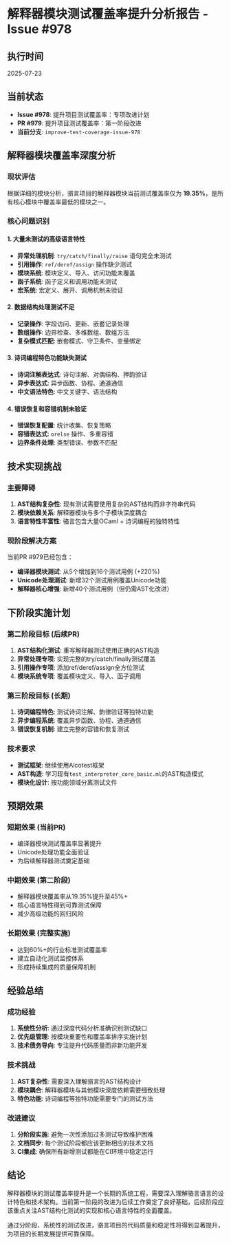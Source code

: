 # 解释器模块测试覆盖率提升分析报告 - Issue #978

## 执行时间
2025-07-23

## 当前状态
- **Issue #978**: 提升项目测试覆盖率：专项改进计划
- **PR #979**: 提升项目测试覆盖率：第一阶段改进
- **当前分支**: `improve-test-coverage-issue-978`

## 解释器模块覆盖率深度分析

### 现状评估
根据详细的模块分析，骆言项目的解释器模块当前测试覆盖率仅为 **19.35%**，是所有核心模块中覆盖率最低的模块之一。

### 核心问题识别

#### 1. 大量未测试的高级语言特性
- **异常处理机制**: `try/catch/finally/raise` 语句完全未测试
- **引用操作**: `ref/deref/assign` 操作缺少测试
- **模块系统**: 模块定义、导入、访问功能未覆盖
- **函子系统**: 函子定义和调用功能未测试
- **宏系统**: 宏定义、展开、调用机制未验证

#### 2. 数据结构处理测试不足
- **记录操作**: 字段访问、更新、嵌套记录处理
- **数组操作**: 边界检查、多维数组、数组方法
- **复杂模式匹配**: 嵌套模式、守卫条件、变量绑定

#### 3. 诗词编程特色功能缺失测试
- **诗词注解表达式**: 诗句注解、对偶结构、押韵验证
- **异步表达式**: 异步函数、协程、通道通信
- **中文语法特色**: 中文关键字、语法结构

#### 4. 错误恢复和容错机制未验证
- **错误恢复配置**: 统计收集、恢复策略
- **容错表达式**: `orelse` 操作、多重容错
- **边界条件处理**: 类型错误、参数不匹配

## 技术实现挑战

### 主要障碍
1. **AST结构复杂性**: 现有测试需要使用复杂的AST结构而非字符串代码
2. **模块依赖关系**: 解释器模块与多个子模块深度耦合
3. **语言特性丰富性**: 骆言包含大量OCaml + 诗词编程的独特特性

### 现阶段解决方案
当前PR #979已经包含：
- **编译器模块测试**: 从5个增加到16个测试用例 (+220%)
- **Unicode处理测试**: 新增32个测试用例覆盖Unicode功能
- **解释器核心增强**: 新增40个测试用例（但仍需AST化改进）

## 下阶段实施计划

### 第二阶段目标 (后续PR)
1. **AST结构化测试**: 重写解释器测试使用正确的AST构造
2. **异常处理专项**: 实现完整的try/catch/finally测试覆盖
3. **引用操作专项**: 添加ref/deref/assign全方位测试
4. **模块系统专项**: 覆盖模块定义、导入、函子调用

### 第三阶段目标 (长期)
1. **诗词编程特色**: 测试诗词注解、韵律验证等独特功能
2. **异步编程系统**: 覆盖异步函数、协程、通道通信
3. **错误恢复机制**: 建立完整的容错和恢复测试

### 技术要求
- **测试框架**: 继续使用Alcotest框架
- **AST构造**: 学习现有`test_interpreter_core_basic.ml`的AST构造模式
- **模块化设计**: 按功能领域分离测试文件

## 预期效果

### 短期效果 (当前PR)
- 编译器模块测试覆盖率显著提升
- Unicode处理功能全面验证
- 为后续解释器测试奠定基础

### 中期效果 (第二阶段)
- 解释器模块覆盖率从19.35%提升至45%+
- 核心语言特性得到可靠测试保障
- 减少高级功能的回归风险

### 长期效果 (完整实施)
- 达到60%+的行业标准测试覆盖率
- 建立自动化测试监控体系
- 形成持续集成的质量保障机制

## 经验总结

### 成功经验
1. **系统性分析**: 通过深度代码分析准确识别测试缺口
2. **优先级管理**: 按模块重要性和覆盖率排序实施计划
3. **技术债务导向**: 专注提升代码质量而非新功能开发

### 技术挑战
1. **AST复杂性**: 需要深入理解骆言的AST结构设计
2. **模块耦合**: 解释器模块与其他模块深度依赖需要细致处理
3. **特色功能**: 诗词编程等独特功能需要专门的测试方法

### 改进建议
1. **分阶段实施**: 避免一次性添加过多测试导致维护困难
2. **文档同步**: 每个测试阶段都应该更新相应的技术文档
3. **CI集成**: 确保所有新增测试都能在CI环境中稳定运行

## 结论

解释器模块的测试覆盖率提升是一个长期的系统工程，需要深入理解骆言语言的设计特色和技术架构。当前第一阶段的改进为后续工作奠定了良好基础，后续阶段应该重点关注AST结构化测试的实现和核心语言特性的全面覆盖。

通过分阶段、系统性的测试改进，骆言项目的代码质量和稳定性将得到显著提升，为项目的长期发展提供可靠保障。